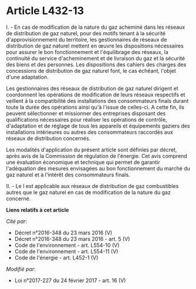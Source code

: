 # Article L432-13

I. - En cas de modification de la nature du gaz acheminé dans les réseaux de distribution de gaz naturel, pour des motifs
tenant à la sécurité d'approvisionnement du territoire, les gestionnaires de réseaux de distribution de gaz naturel mettent
en œuvre les dispositions nécessaires pour assurer le bon fonctionnement et l'équilibrage des réseaux, la continuité du
service d'acheminement et de livraison du gaz et la sécurité des biens et des personnes. Les dispositions des cahiers des
charges des concessions de distribution de gaz naturel font, le cas échéant, l'objet d'une adaptation.

Les gestionnaires des réseaux de distribution de gaz naturel dirigent et  coordonnent les opérations de modification de leurs
réseaux respectifs  et veillent à la compatibilité des installations des consommateurs  finals durant toute la durée des
opérations ainsi qu'à l'issue de  celles-ci. A cette fin, ils peuvent sélectionner et missionner des  entreprises disposant
des qualifications nécessaires pour réaliser les  opérations de contrôle, d'adaptation et de réglage de tous les appareils
et équipements gaziers des installations intérieures ou autres des  consommateurs raccordés aux réseaux de distribution
concernés. 

Les modalités d'application du présent article sont définies par  décret, après avis de la Commission de régulation de
l'énergie. Cet avis  comprend une évaluation économique et technique qui permet de garantir  l'adéquation des mesures
envisagées au bon fonctionnement du marché du  gaz naturel et à l'intérêt des consommateurs finals. 

II. - Le I est applicable aux réseaux de distribution de gaz combustibles  autres que le gaz naturel en cas de modification
de la nature du gaz  concerné.

**Liens relatifs à cet article**

_Cité par_:

  - Décret n°2016-348 du 23 mars 2016 (V)
  - Décret n°2016-348 du 23 mars 2016 - art. 5 (V)
  - Code de l'environnement - art. L554-10 (V)
  - Code de l'environnement - art. L554-11 (V)
  - Code de l'énergie - art. L452-1 (V)

_Modifié par_:

  - Loi n°2017-227 du 24 février 2017 - art. 16 (V)
